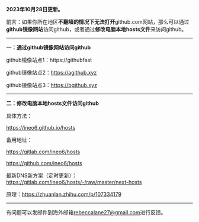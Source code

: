 **2023年10月28日更新。**

前言：如果你所在地区**不翻墙的情况下无法打开**github.com网站，那么可以通过**github镜像网站**访问github，或者通过**修改电脑本地hosts文件**来访问github。

***

**一：通过github镜像网站访问github**

github镜像站点1：https://githubfast

github镜像站点2：https://agithub.xyz

github镜像站点3：https://bgithub.xyz

***

**二：修改电脑本地hosts文件访问github**

具体方法：

https://ineo6.github.io/hosts  

备用地址：

https://gitlab.com/ineo6/hosts  

https://github.com/ineo6/hosts  

最新DNS新方案（定时更新）：https://gitlab.com/ineo6/hosts/-/raw/master/next-hosts

原理：https://zhuanlan.zhihu.com/p/107334179

***


有问题可以发邮件到海外邮箱[rebeccalane27@gmail.com](mailto:rebeccalane27@gmail.com)进行反馈。
